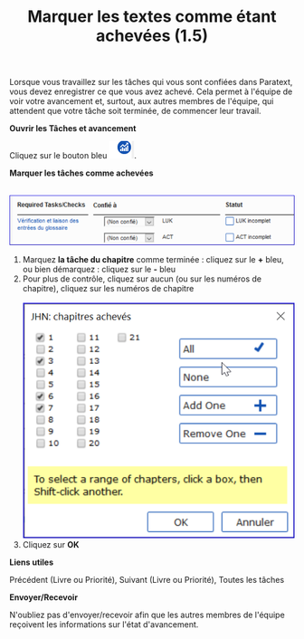 ﻿---
title: Marquer les textes comme étant achevées (1.5)
---

Lorsque vous travaillez sur les tâches qui vous sont confiées dans Paratext, vous devez enregistrer ce que vous avez achevé. Cela permet à l'équipe de voir votre avancement et, surtout, aux autres membres de l'équipe, qui attendent que votre tâche soit terminée, de commencer leur travail.

**Ouvrir les Tâches et avancement**

Cliquez sur le bouton bleu ![](../media/9c6773b2653dfd507ecbec0fd0936b7b.png).

**Marquer les tâches comme achevées**

   ![](../media/d5534e17a3f600b89b1c3bd87b88ed96.png)

1.  Marquez **la tâche du chapitre** comme terminée : cliquez sur le **+** bleu, ou bien démarquez : cliquez sur le **-** bleu
1.  Pour plus de contrôle, cliquez sur aucun (ou sur les numéros de chapitre), cliquez sur les numéros de chapitre  
    ![](../media/dce1f64f1fb3f514c73b5cc852407fdd.png)  
1.  Cliquez sur **OK**

**Liens utiles**

Précédent (Livre ou Priorité), Suivant (Livre ou Priorité), Toutes les tâches

**Envoyer/Recevoir**

N'oubliez pas d'envoyer/recevoir afin que les autres membres de l'équipe reçoivent les informations sur l'état d'avancement.

